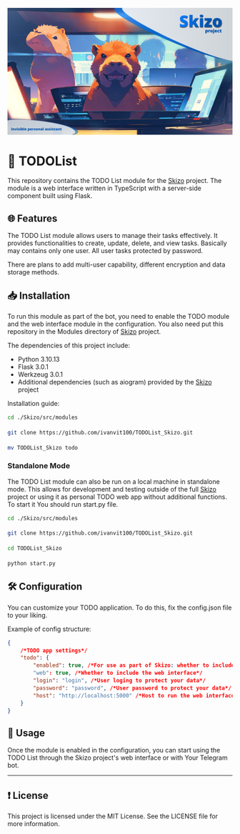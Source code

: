 ![preview](/preview/preview.png)

# 🗿 TODOList

This repository contains the TODO List module for the [Skizo](https://github.com/BlackRavenoo/Skizo) project. The module is a web interface written in TypeScript with a server-side component built using Flask.

## 🌐 Features

The TODO List module allows users to manage their tasks effectively. It provides functionalities to create, update, delete, and view tasks. Basically may contains only one user. All user tasks protected by password.

There are plans to add multi-user capability, different encryption and data storage methods.

## 📥 Installation

To run this module as part of the bot, you need to enable the TODO module and the web interface module in the configuration. You also need put this repository in the Modules directory of [Skizo](https://github.com/BlackRavenoo/Skizo) project. 

The dependencies of this project include:
- Python 3.10.13
- Flask 3.0.1
- Werkzeug 3.0.1
- Additional dependencies (such as aiogram) provided by the [Skizo](https://github.com/BlackRavenoo/Skizo) project 

Installation guide: 
```sh
cd ./Skizo/src/modules

git clone https://github.com/ivanvit100/TODOList_Skizo.git

mv TODOList_Skizo todo
```

### Standalone Mode

The TODO List module can also be run on a local machine in standalone mode. This allows for development and testing outside of the full [Skizo](https://github.com/BlackRavenoo/Skizo) project or using it as personal TODO web app without additional functions.
To start it You should run start.py file.
```sh
cd ./Skizo/src/modules

git clone https://github.com/ivanvit100/TODOList_Skizo.git

cd TODOList_Skizo

python start.py
```

## 🛠️ Configuration

You can customize your TODO application. To do this, fix the config.json file to your liking.

Example of config structure:

```json
{
    /*TODO app settings*/
    "todo": {
        "enabled": true, /*For use as part of Skizo: whether to include the module functionality in the overall build*/
        "web": true, /*Whether to include the web interface*/
        "login": "login", /*User loging to protect your data*/
        "password": "password", /*User password to protect your data*/
        "host": "http://localhost:5000" /*Host to run the web interface on (in development)*/
    }
}
```

## 💼 Usage

Once the module is enabled in the configuration, you can start using the TODO List through the Skizo project's web interface or with Your Telegram bot.

---

## ❗️ License

This project is licensed under the MIT License. See the LICENSE file for more information.
